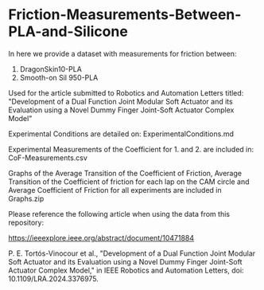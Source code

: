# Friction-Measurements-Between-PLA-and-Silicone

In here we provide a dataset with measurements for friction between:

1. DragonSkin10-PLA
2. Smooth-on Sil 950-PLA

Used for the article submitted to Robotics and Automation Letters titled: "Development of a Dual Function Joint Modular Soft Actuator and its Evaluation using a Novel Dummy Finger Joint-Soft Actuator Complex Model"

Experimental Conditions are detailed on: ExperimentalConditions.md

Experimental Measurements of the Coefficient for 1. and 2. are included in: CoF-Measurements.csv

Graphs of the Average Transition of the Coefficient of Friction, Average Transition of the Coefficient of friction for each lap on the CAM circle and Average Coefficient of Friction for all experiments are included in Graphs.zip

Please reference the following article when using the data from this repository:

https://ieeexplore.ieee.org/abstract/document/10471884

P. E. Tortós-Vinocour et al., "Development of a Dual Function Joint Modular Soft Actuator and its Evaluation using a Novel Dummy Finger Joint-Soft Actuator Complex Model," in IEEE Robotics and Automation Letters, doi: 10.1109/LRA.2024.3376975. 
